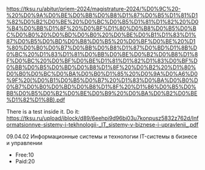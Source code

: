 https://tksu.ru/abitur/priem-2024/magistrature-2024/%D0%9C%20-%20%D0%9A%D0%BE%D0%BB%D0%B8%D1%87%D0%B5%D1%81%D1%82%D0%B2%D0%BE%20%D0%BC%D0%B5%D1%81%D1%82%20%D0%B4%D0%BB%D1%8F%20%D0%BF%D1%80%D0%B8%D0%B5%D0%BC%D0%B0%20%D0%BD%D0%B0%20%D0%BE%D0%B1%D1%83%D1%87%D0%B5%D0%BD%D0%B8%D0%B5%20%D0%BF%D0%BE%20%D1%80%D0%B0%D0%B7%D0%BB%D0%B8%D1%87%D0%BD%D1%8B%D0%BC%20%D1%83%D1%81%D0%BB%D0%BE%D0%B2%D0%B8%D1%8F%D0%BC%20%D0%BF%D0%BE%D1%81%D1%82%D1%83%D0%BF%D0%BB%D0%B5%D0%BD%D0%B8%D1%8F%20%D0%B2%20%D1%80%D0%B0%D0%BC%D0%BA%D0%B0%D1%85%20%D0%9A%D0%A6%D0%9F%20(%D0%B1%D0%B5%D0%B7%20%D1%83%D0%BA%D0%B0%D0%B7%D0%B0%D0%BD%D0%B8%D1%8F%20%D1%86%D0%B5%D0%BB%D0%B5%D0%B2%D0%BE%D0%B9%20%D0%BA%D0%B2%D0%BE%D1%82%D1%8B).pdf

There is a test inside it. Do it:
https://tksu.ru/upload/iblock/d89/6eehpi9d96bi03u7konpusz5832z762d/Informatsionnye-sistemy-i-tekhnologii-_IT_sistemy-v-biznese-i-upravlenii_.pdf

09.04.02 Информационные системы и технологии IT-системы в бизнесе и управлении

- Free:10
- Paid:20